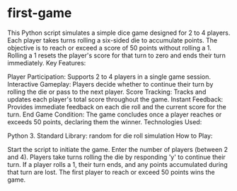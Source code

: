 # first-game
This Python script simulates a simple dice game designed for 2 to 4 players. Each player takes turns rolling a six-sided die to accumulate points. The objective is to reach or exceed a score of 50 points without rolling a 1. Rolling a 1 resets the player's score for that turn to zero and ends their turn immediately.
Key Features:

Player Participation: Supports 2 to 4 players in a single game session.
Interactive Gameplay: Players decide whether to continue their turn by rolling the die or pass to the next player.
Score Tracking: Tracks and updates each player's total score throughout the game.
Instant Feedback: Provides immediate feedback on each die roll and the current score for the turn.
End Game Condition: The game concludes once a player reaches or exceeds 50 points, declaring them the winner.
Technologies Used:

Python 3.
Standard Library: random for die roll simulation
How to Play:

Start the script to initiate the game.
Enter the number of players (between 2 and 4).
Players take turns rolling the die by responding 'y' to continue their turn.
If a player rolls a 1, their turn ends, and any points accumulated during that turn are lost.
The first player to reach or exceed 50 points wins the game.
